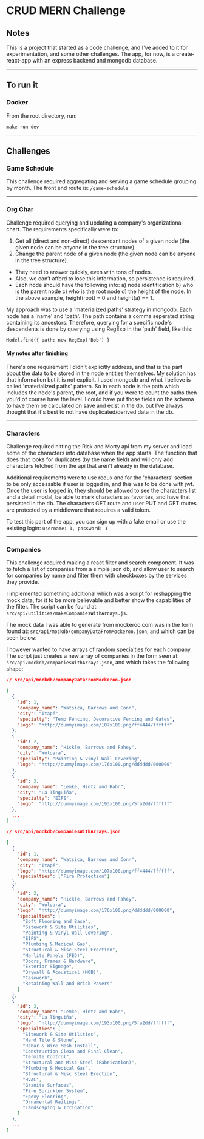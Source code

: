 # CRUD MERN Challenge

## Notes

This is a project that started as a code challenge, and I've added to it for experimentation, and some other challenges. The app, for now, is a create-react-app with an express backend and mongodb database.

---

## To run it

### Docker

From the root directory, run:

```
make run-dev
```

---

## Challenges

### Game Schedule

This challenge required aggregating and serving a game schedule grouping by month. The front end route is: `/game-schedule`

---

### Org Char

Challenge required querying and updating a company's organizational chart. The requirements specifically were to:

1. Get all (direct and non-direct) descendant nodes of a given node (the given node can be anyone in the tree structure).
2. Change the parent node of a given node (the given node can be anyone in the tree structure).

- They need to answer quickly, even with tons of nodes.
- Also, we can’t afford to lose this information, so persistence is required.
- Each node should have the following info:
  a) node identification
  b) who is the parent node
  c) who is the root node
  d) the height of the node. In the above example, height(root) = 0 and height(a) == 1.

My approach was to use a 'materialized paths' strategy in mongodb. Each node has a 'name' and 'path'. The path contains a comma seperated string containing its ancestors. Therefore, querying for a specific node's descendents is done by querying using RegExp in the 'path' field, like this:

```
Model.find({ path: new RegExp('Bob') }
```

#### My notes after finishing

There's one requirement I didn't explicitly address, and that is the part about the data to be stored in the node entities themselves. My solution has that information but it is not explicit. I used mongodb and what I believe is called 'materialized paths' pattern. So in each node is the path which includes the node's parent, the root, and if you were to count the paths then you'd of course have the level. I could have put those fields on the schema to have them be calculated on save and exist in the db, but I've always thought that it's best to not have duplicated/derived data in the db.

---

### Characters

Challenge required hitting the Rick and Morty api from my server and load some of the characters into database when the app starts. The function that does that looks for duplicates (by the name field) and will only add characters fetched from the api that aren’t already in the database.

Additional requirements were to use redux and for the 'characters' section to be only accessable if user is logged in, and this was to be done with jwt. Once the user is logged in, they should be allowed to see the characters list and a detail modal, be able to mark characters as favorites, and have that persisted in the db. The characters GET route and user PUT and GET routes are protected by a middleware that requires a valid token.

To test this part of the app, you can sign up with a fake email or use the existing login: `username: 1, password: 1`

---

### Companies

This challenge required making a react filter and search component. It was to fetch a list of companies from a simple json db, and allow user to search for companies by name and filter them with checkboxes by the services they provide.

I implemented something additional which was a script for reshapping the mock data, for it to be more believable and better show the capabilities of the filter. The script can be found at: `src/api/utilities/makeCompaniesWithArrays.js`.

The mock data I was able to generate from mockeroo.com was in the form found at: `src/api/mockdb/companyDataFromMockeroo.json`, and which can be seen below:

I however wanted to have arrays of random specialties for each company. The script just creates a new array of companies in the form seen at: `src/api/mockdb/companiesWithArrays.json`, and which takes the following shape:

```json
// src/api/mockdb/companyDataFromMockeroo.json

[
  {
    "id": 1,
    "company_name": "Watsica, Barrows and Conn",
    "city": "Itapé",
    "specialty": "Temp Fencing, Decorative Fencing and Gates",
    "logo": "http://dummyimage.com/107x100.png/ff4444/ffffff"
  },
  {
    "id": 2,
    "company_name": "Hickle, Barrows and Fahey",
    "city": "Woloara",
    "specialty": "Painting & Vinyl Wall Covering",
    "logo": "http://dummyimage.com/176x100.png/dddddd/000000"
  },
  {
    "id": 3,
    "company_name": "Lemke, Hintz and Hahn",
    "city": "La Tinguiña",
    "specialty": "EIFS",
    "logo": "http://dummyimage.com/193x100.png/5fa2dd/ffffff"
  },
  ...
]

```

```json
// src/api/mockdb/companiesWithArrays.json

[
  {
    "id": 1,
    "company_name": "Watsica, Barrows and Conn",
    "city": "Itapé",
    "logo": "http://dummyimage.com/107x100.png/ff4444/ffffff",
    "specialties": ["Fire Protection"]
  },
  {
    "id": 2,
    "company_name": "Hickle, Barrows and Fahey",
    "city": "Woloara",
    "logo": "http://dummyimage.com/176x100.png/dddddd/000000",
    "specialties": [
      "Soft Flooring and Base",
      "Sitework & Site Utilities",
      "Painting & Vinyl Wall Covering",
      "EIFS",
      "Plumbing & Medical Gas",
      "Structural & Misc Steel Erection",
      "Marlite Panels (FED)",
      "Doors, Frames & Hardware",
      "Exterior Signage",
      "Drywall & Acoustical (MOB)",
      "Casework",
      "Retaining Wall and Brick Pavers"
    ]
  },
  {
    "id": 3,
    "company_name": "Lemke, Hintz and Hahn",
    "city": "La Tinguiña",
    "logo": "http://dummyimage.com/193x100.png/5fa2dd/ffffff",
    "specialties": [
      "Sitework & Site Utilities",
      "Hard Tile & Stone",
      "Rebar & Wire Mesh Install",
      "Construction Clean and Final Clean",
      "Termite Control",
      "Structural and Misc Steel (Fabrication)",
      "Plumbing & Medical Gas",
      "Structural & Misc Steel Erection",
      "HVAC",
      "Granite Surfaces",
      "Fire Sprinkler System",
      "Epoxy Flooring",
      "Ornamental Railings",
      "Landscaping & Irrigation"
    ]
  },
  ...
]
```
